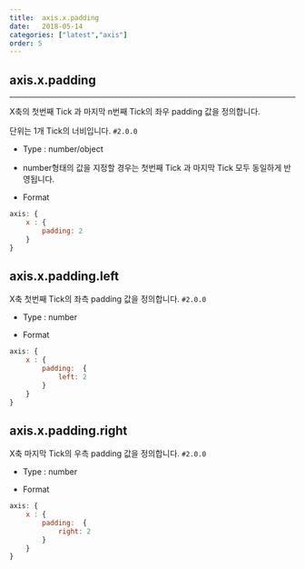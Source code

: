 ```yaml
---
title:  axis.x.padding
date:   2018-05-14
categories: ["latest","axis"]
order: 5
---
```


## axis.x.padding
---

X축의 첫번째 Tick 과 마지막 n번째 Tick의 좌우 padding 값을 정의합니다.

단위는 1개 Tick의 너비입니다.
`#2.0.0`

* Type : number/object

* number형태의 값을 지정할 경우는 첫번째 Tick 과 마지막 Tick 모두 동일하게 반영됩니다.

* Format
```javascript
axis: {
    x : {
        padding: 2
    }
}
```

## axis.x.padding.left

X축 첫번째 Tick의 좌측 padding 값을 정의합니다.
`#2.0.0`

* Type : number

* Format
```javascript
axis: {
    x : {
        padding:  {
            left: 2
        }
    }
}
```

## axis.x.padding.right

X축 마지막 Tick의 우측 padding 값을 정의합니다.
`#2.0.0`

* Type : number

* Format
```javascript
axis: {
    x : {
        padding:  {
            right: 2
        }
    }
}
```